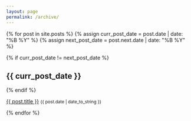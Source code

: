 ```yaml
---
layout: page
permalink: /archive/
---
```


{% for post in site.posts %}
  {% assign curr_post_date = post.date | date: "%B %Y" %}
  {% assign next_post_date = post.next.date | date: "%B %Y" %}

  {% if curr_post_date != next_post_date %}<h2>{{ curr_post_date }}</h2>
  {% endif %}

  <p>
    <a href="{{ post.url | prepend:site.baseurl }}">{{ post.title }}</a>
    <small>{{ post.date | date_to_string }}</small>
  </p>
{% endfor %}
